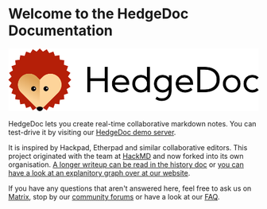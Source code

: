 # Welcome to the HedgeDoc Documentation

![HedgeDoc Logo](images/hedgedoc_logo_horizontal.png)

HedgeDoc lets you create real-time collaborative markdown notes. You can test-drive
it by visiting our [HedgeDoc demo server][hedgedoc-demo].

It is inspired by Hackpad, Etherpad and similar collaborative editors. This
project originated with the team at [HackMD](https://hackmd.io) and now forked
into its own organisation. [A longer writeup can be read in the history doc](history.md) or [you can have a look at an explanitory graph over at our website][hedgedoc-history].

If you have any questions that aren't answered here, feel free to ask us on [Matrix][matrix.org-url], stop by our [community forums][hedgedoc-community] or have a look at our [FAQ][hedgedoc-faq].


[hedgedoc-demo]: https://demo.hedgedoc.org
[hedgedoc-history]: https://hedgedoc.org/history
[hedgedoc-faq]: https://hedgedoc.org/faq
[matrix.org-url]: https://chat.hedgedoc.org
[hedgedoc-community]: https://community.hedgedoc.org